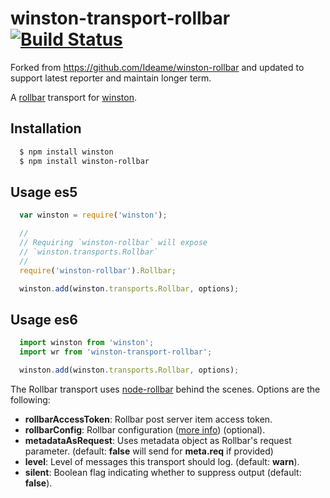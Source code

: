 # winston-transport-rollbar [![Build Status](https://secure.travis-ci.org/GorillaStack/winston-rollbar.png)](http://travis-ci.org/GorillaStack/winston-rollbar)

Forked from https://github.com/Ideame/winston-rollbar and updated to support latest reporter and maintain longer term.

A [rollbar][1] transport for [winston][0].

## Installation

``` sh
  $ npm install winston
  $ npm install winston-rollbar
```

## Usage es5
``` js
  var winston = require('winston');

  //
  // Requiring `winston-rollbar` will expose
  // `winston.transports.Rollbar`
  //
  require('winston-rollbar').Rollbar;

  winston.add(winston.transports.Rollbar, options);
```
## Usage es6
``` js
  import winston from 'winston';
  import wr from 'winston-transport-rollbar';

  winston.add(winston.transports.Rollbar, options);
```

The Rollbar transport uses [node-rollbar](https://github.com/rollbar/node_rollbar) behind the scenes.  Options are the following:

* **rollbarAccessToken**:   Rollbar post server item access token.
* **rollbarConfig**:        Rollbar configuration ([more info](https://rollbar.com/docs/notifier/node_rollbar/#configuration-reference)) (optional).
* **metadataAsRequest**:    Uses metadata object as Rollbar's request parameter. (default: **false** will send for **meta.req** if provided)
* **level**:                Level of messages this transport should log. (default: **warn**).
* **silent**:               Boolean flag indicating whether to suppress output (default: **false**).

[0]: https://github.com/flatiron/winston
[1]: https://rollbar.com
[2]: https://github.com/rollbar/node_rollbar

